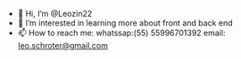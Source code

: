 - 👋 Hi, I’m @Leozin22
- 👀 I’m interested in learning more about front and back end
- 📫 How to reach me: whatssap:(55) 55996701392 email: leo.schroter@gmail.com
<!---
Leozin22/Leozin22 is a ✨ special ✨ repository because its `README.md` (this file) appears on your GitHub profile.
You can click the Preview link to take a look at your changes.
--->
